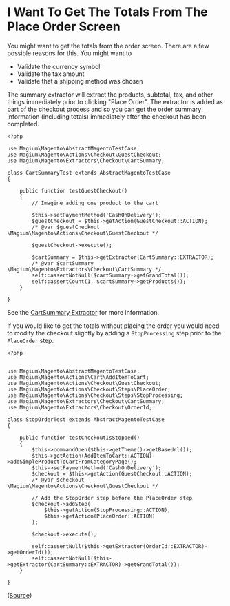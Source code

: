 # I Want To Get The Totals From The Place Order Screen

You might want to get the totals from the order screen.  There are a few possible reasons for this.  You might want to

* Validate the currency symbol
* Validate the tax amount
* Validate that a shipping method was chosen

The summary extractor will extract the products, subtotal, tax, and other things immediately prior to clicking "Place Order".  The extractor is added as part of the checkout process and so you can get the order summary information (including totals) immediately after the checkout has been completed.

```
<?php

use Magium\Magento\AbstractMagentoTestCase;
use Magium\Magento\Actions\Checkout\GuestCheckout;
use Magium\Magento\Extractors\Checkout\CartSummary;

class CartSummaryTest extends AbstractMagentoTestCase
{

    public function testGuestCheckout()
    {
        // Imagine adding one product to the cart

        $this->setPaymentMethod('CashOnDelivery');
        $guestCheckout = $this->getAction(GuestCheckout::ACTION);
        /* @var $guestCheckout \Magium\Magento\Actions\Checkout\GuestCheckout */

        $guestCheckout->execute();

        $cartSummary = $this->getExtractor(CartSummary::EXTRACTOR);
        /* @var $cartSummary \Magium\Magento\Extractors\Checkout\CartSummary */
        self::assertNotNull($cartSummary->getGrandTotal());
        self::assertCount(1, $cartSummary->getProducts());
    }

}
```
See the [CartSummary Extractor](https://github.com/magium/MagiumMagento/blob/master/lib/Magento/Extractors/Checkout/CartSummary.php) for more information.

If you would like to get the totals without placing the order you would need to modify the checkout slightly by adding a `StopProcessing` step prior to the `PlaceOrder` step.

```
<?php


use Magium\Magento\AbstractMagentoTestCase;
use Magium\Magento\Actions\Cart\AddItemToCart;
use Magium\Magento\Actions\Checkout\GuestCheckout;
use Magium\Magento\Actions\Checkout\Steps\PlaceOrder;
use Magium\Magento\Actions\Checkout\Steps\StopProcessing;
use Magium\Magento\Extractors\Checkout\CartSummary;
use Magium\Magento\Extractors\Checkout\OrderId;

class StopOrderTest extends AbstractMagentoTestCase
{

    public function testCheckoutIsStopped()
    {
        $this->commandOpen($this->getTheme()->getBaseUrl());
        $this->getAction(AddItemToCart::ACTION)->addSimpleProductToCartFromCategoryPage();
        $this->setPaymentMethod('CashOnDelivery');
        $checkout = $this->getAction(GuestCheckout::ACTION);
        /* @var $checkout \Magium\Magento\Actions\Checkout\GuestCheckout */

        // Add the StopOrder step before the PlaceOrder step
        $checkout->addStep(
            $this->getAction(StopProcessing::ACTION),
            $this->getAction(PlaceOrder::ACTION)
        );

        $checkout->execute();

        self::assertNull($this->getExtractor(OrderId::EXTRACTOR)->getOrderId());
        self::assertNotNull($this->getExtractor(CartSummary::EXTRACTOR)->getGrandTotal());
    }

}
```
([Source](../examples/Actions/Checkout/StopOrderTest.php))
